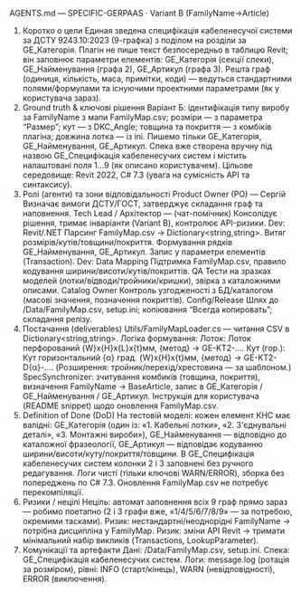 AGENTS.md — SPECIFIC-GERPAAS · Variant B (FamilyName→Article)
1) Коротко о цели
Единая зведена специфікація кабеленесучої системи за ДСТУ 9243.10:2023 (9-графка) з поділом на розділи за GE_Категорія. Плагін не пише текст безпосередньо в таблицю Revit; він заповнює параметри елементів:
GE_Категорія (секції спеки),
GE_Найменування (графа 2),
GE_Артикул (графа 3).
Решта граф (одиниця, кількість, маса, примітки, коди) — ведуться стандартними полями/формулами та існуючими проектними параметрами (як у користувача зараз).
2) Ground truth & ключові рішення
Варіант Б: ідентифікація типу виробу за FamilyName з мапи FamilyMap.csv; розміри — з параметра “Размер”; кут — з DKC_Angle; товщина та покриття — з комбіків плагіна; довжина лотка — із ini.
Пишемо тільки GE_Категорія, GE_Найменування, GE_Артикул.
Спека вже створена вручну під назвою GE_Специфікація кабеленесучих систем і містить налаштовані поля 1…9 (як описано користувачем).
Цільове середовище: Revit 2022, C# 7.3 (увага на сумісність API та синтаксису).
3) Ролі (агенти) та зони відповідальності
Product Owner (PO) — Сергій
Визначає вимоги ДСТУ/ГОСТ, затверджує складання граф та наповнення.
Tech Lead / Архітектор — (чат-помічник)
Консолідує рішення, тримає інваріанти (Variant B), контролює API-ризики.
Dev: Revit/.NET
Парсинг FamilyMap.csv → Dictionary<string,string>.
Витяг розмірів/кутів/товщини/покриття.
Формування рядків GE_Найменування, GE_Артикул.
Запис у параметри елементів (Transaction).
Dev: Data Mapping
Підтримка FamilyMap.csv, правило кодування ширини/висоти/кутів/покриттів.
QA
Тести на зразках моделей (лотки/відводи/тройники/кришки), звірка з каталожними описами.
Catalog Owner
Контроль узгодженості з БД/каталогом (масові значення, позначення покриттів).
Config/Release
Шлях до /Data/FamilyMap.csv, setup.ini; копіювання “Всегда копировать”; складання релізу.
4) Постачання (deliverables)
Utils/FamilyMapLoader.cs — читання CSV в Dictionary<string,string>.
Логіка формування:
Лоток: Лоток перфорований {W}x{H}x{L}x{t}мм, {метод} → GE-KT2-....
Кут (гор.): Кут горизонтальний {α} град. {W}x{H}x{t}мм, {метод} → GE-KT2-D{α}-....
(Розширення: тройник/перехід/хрестовина — за шаблоном.)
SpecSynchronizer:
зчитування комбиків (товщина, покриття),
визначення FamilyName → BaseArticle,
запис в GE_Категорія / GE_Найменування / GE_Артикул.
Інструкція для користувача (README snippet) щодо оновлення FamilyMap.csv.
5) Definition of Done (DoD)
На тестовій моделі: кожен елемент КНС має валідні:
GE_Категорія (один із: «1. Кабельні лотки», «2. З'єднувальні деталі», «3. Монтажні вироби»),
GE_Найменування — відповідно до каталожної фразеології,
GE_Артикул — відповідає кодуванню ширини/висоти/куту/покриття/товщини.
В GE_Специфікація кабеленесучих систем колонки 2 і 3 заповнені без ручного редагування.
Логи чисті (тільки ключові WARN/ERROR), зборка без попереджень по C# 7.3.
Оновлення FamilyMap.csv не потребує перекомпіляції.
6) Ризики / нецілі
Неціль: автомат заповнення всіх 9 граф прямо зараз — робимо поетапно (2 і 3 графи вже, «1/4/5/6/7/8/9» — за потребою, окремими тасками).
Ризик: нестандартні/неоднорідні FamilyName → потрібна дисципліна у FamilyMap.
Ризик: зміни API Revit → тримати мінімальний набір викликів (Transactions, LookupParameter).
7) Комунікації та артефакти
Дані: /Data/FamilyMap.csv, setup.ini.
Спека: GE_Специфікація кабеленесучих систем.
Логи: message.log (ротація за розміром), рівні: INFO (старт/кінець), WARN (невідповідності), ERROR (виключення).
